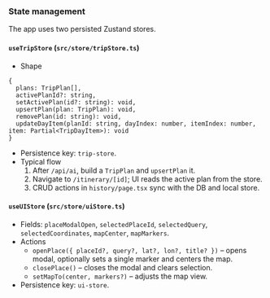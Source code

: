 ### State management

The app uses two persisted Zustand stores.

#### `useTripStore` (`src/store/tripStore.ts`)

- Shape
```
{
  plans: TripPlan[],
  activePlanId?: string,
  setActivePlan(id?: string): void,
  upsertPlan(plan: TripPlan): void,
  removePlan(id: string): void,
  updateDayItem(planId: string, dayIndex: number, itemIndex: number, item: Partial<TripDayItem>): void
}
```
- Persistence key: `trip-store`.
- Typical flow
  1. After `/api/ai`, build a `TripPlan` and `upsertPlan` it.
  2. Navigate to `/itinerary/[id]`; UI reads the active plan from the store.
  3. CRUD actions in `history/page.tsx` sync with the DB and local store.

#### `useUIStore` (`src/store/uiStore.ts`)

- Fields: `placeModalOpen`, `selectedPlaceId`, `selectedQuery`, `selectedCoordinates`, `mapCenter`, `mapMarkers`.
- Actions
  - `openPlace({ placeId?, query?, lat?, lon?, title? })` – opens modal, optionally sets a single marker and centers the map.
  - `closePlace()` – closes the modal and clears selection.
  - `setMapTo(center, markers?)` – adjusts the map view.
- Persistence key: `ui-store`.


